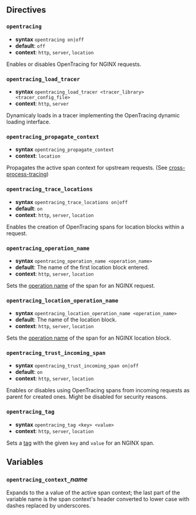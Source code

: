 Directives
----------

### `opentracing`

- **syntax** `opentracing on|off`
- **default**: `off`
- **context**: `http`, `server`, `location`

Enables or disables OpenTracing for NGINX requests.

### `opentracing_load_tracer`

- **syntax** `opentracing_load_tracer <tracer_library> <tracer_config_file>`
- **context**: `http`, `server`

Dynamicaly loads in a tracer implementing the OpenTracing dynamic loading interface.

### `opentracing_propagate_context`

- **syntax** `opentracing_propagate_context`
- **context**: `location`

Propagates the active span context for upstream requests. (See
[cross-process-tracing](http://opentracing.io/documentation/pages/api/cross-process-tracing.html))

### `opentracing_trace_locations`

- **syntax** `opentracing_trace_locations on|off`
- **default**: `on`
- **context**: `http`, `server`, `location`

Enables the creation of OpenTracing spans for location blocks within a request.

### `opentracing_operation_name`

- **syntax** `opentracing_operation_name <operation_name>`
- **default**: The name of the first location block entered.
- **context**: `http`, `server`, `location`

Sets the [operation name](https://github.com/opentracing/specification/blob/master/specification.md#start-a-new-span)
of the span for an NGINX request.

### `opentracing_location_operation_name`

- **syntax** `opentracing_location_operation_name <operation_name>`
- **default**: The name of the location block.
- **context**: `http`, `server`, `location`

Sets the [operation name](https://github.com/opentracing/specification/blob/master/specification.md#start-a-new-span)
of the span for an NGINX location block.

### `opentracing_trust_incoming_span`

- **syntax** `opentracing_trust_incoming_span on|off`
- **default**: `on`
- **context**: `http`, `server`, `location`

Enables or disables using OpenTracing spans from incoming requests as parent for created ones. Might be disabled for security reasons.

### `opentracing_tag`

- **syntax** `opentracing_tag <key> <value>`
- **context**: `http`, `server`, `location`

Sets a [tag](https://github.com/opentracing/specification/blob/master/specification.md#set-a-span-tag)
with the given `key` and `value` for an NGINX span.

Variables
---------

### `opentracing_context_`*name*

Expands to the a value of the active span context; the last part of the variable
name is the span context's header converted to lower case with dashes replaced by
underscores.
